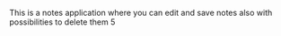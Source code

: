 This is a notes application where you can edit and save notes also with possibilities to delete them 5
